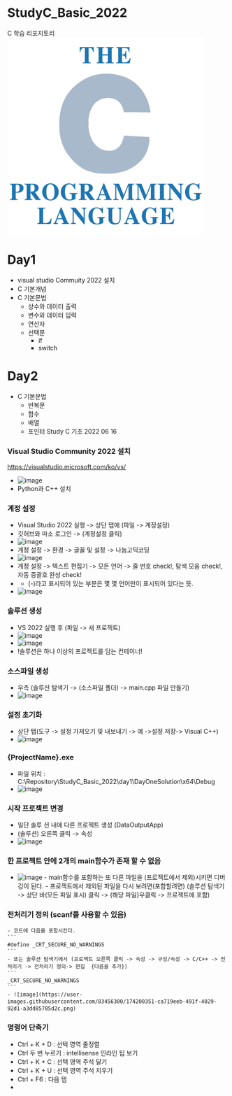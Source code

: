 # StudyC_Basic_2022
C 학습 리포지토리
![CLogo](https://raw.githubusercontent.com/ParkYongJun03/StudyC_Basic_2022/main/images/c.png)
# Day1 
- visual studio Commuity 2022 설치
- C 기본개념
- C 기본문법
    - 상수와 데이터 출력
    - 변수와 데이터 입력
    - 연산자
    - 선택문
      - if
      - switch
# Day2
- C 기본문법
  - 반복문
  - 함수
  - 배열
  - 포인터
Study C 기초 2022 06 16

### Visual Studio Community 2022 설치
https://visualstudio.microsoft.com/ko/vs/
  - ![image](https://user-images.githubusercontent.com/83456300/173973519-2bb12638-aef3-4043-9626-2945da2c887d.png)
  - Python과 C++ 설치

### 계정 설정
  - Visual Studio 2022 실행 -> 상단 탭에 (파일 -> 계정설정)
  - 깃허브와 마소 로그인 -> (계정설정 클릭)
  - ![image](https://user-images.githubusercontent.com/83456300/173973780-a0c38f1d-2ff2-4e4a-9f38-ed05bb611115.png)
  - 계정 설정 -> 환경 -> 글꼴 및 설정 -> 나눔고딕코딩
  - ![image](https://user-images.githubusercontent.com/83456300/173974087-9dde75e7-bec7-415d-83b5-c0eb762bfe6d.png)
  - 계정 설정 -> 텍스트 편집기 -> 모든 언어 -> 줄 번호 check!, 탐색 모음 check!, 자동 중괄호 완성 check!
  -  - (-)라고 표시되어 있는 부분은 몇 몇 언어만이 표시되어 있다는 뜻.
  - ![image](https://user-images.githubusercontent.com/83456300/173974191-59343e0d-9e7c-4ab7-89ab-816b863967cc.png)
 ### 솔루션 생성
  - VS 2022 실행 후 (파일 -> 새 프로젝트)
  - ![image](https://user-images.githubusercontent.com/83456300/173974455-706875e6-4d06-4a1d-9b94-a3ce295c908a.png)
  - ![image](https://user-images.githubusercontent.com/83456300/173974557-116c98cb-12b9-4a5a-b4b3-1e659b2d3c19.png)
  - !솔루션은 하나 이상의 프로젝트를 담는 컨테이너!
 ### 소스파일 생성
  - 우측 (솔루션 탐색기 -> (소스파일 폴더) -> main.cpp 파일 만들기)
  - ![image](https://user-images.githubusercontent.com/83456300/173974711-2727742c-3a80-4b9f-9146-9814f75c0cd9.png)
 ### 설정 초기화
 - 상단 탭(도구 -> 설정 가져오기 및 내보내기 -> 예 ->설정 저장-> Visual C++)
 - ![image](https://user-images.githubusercontent.com/83456300/173976023-ca560253-590b-4562-9a83-5cfb8c69e09a.png)
 ### {ProjectName}.exe
  - 파일 위치 : C:\Repository\StudyC_Basic_2022\day1\DayOneSolution\x64\Debug
  - ![image](https://user-images.githubusercontent.com/83456300/173976119-336f0629-4a63-48a5-b812-55e55b9156f8.png)
 ### 시작 프로젝트 변경
  - 일단 솔루 션 내에 다른 프로젝트 생성 (DataOutputApp)
  - (솔루션) 오른쪽 클릭 -> 속성
  - ![image](https://user-images.githubusercontent.com/83456300/173977882-8ed2b951-8942-4fd5-aabf-25e17a74b762.png)
 ### 한 프로젝트 안에 2개의 main함수가 존재 할 수 없음
   - ![image](https://user-images.githubusercontent.com/83456300/174199993-0a1c3f81-6e49-4df9-a03c-bb4f5fd4bd18.png)
    - main함수를 포함하는 또 다른 파일을 (프로젝트에서 제외)시키면 디버깅이 된다.
    - 프로젝트에서 제외된 파일을 다시 보려면(포함할려면) (솔루션 탐색기 -> 상단 바(모든 파일 표시) 클릭 -> {해당 파일}우클릭 -> 프로젝트에 포함)
 ### 전처리기 정의 (scanf를 사용할 수 있음)
    - 코드에 다음을 포함시킨다.
    ```
    #define _CRT_SECURE_NO_WARNINGS
    ```
    - 또는 솔루션 탐색기에서 (프로젝트 오른쪽 클릭 -> 속성 -> 구성/속성 -> C/C++ -> 전처리기 -> 전처리기 정의-> 편집  {다음을 추가})
    ```
    _CRT_SECURE_NO_WARNINGS
    ```
    - ![image](https://user-images.githubusercontent.com/83456300/174200351-ca719eeb-491f-4029-92d1-a3dd85785d2c.png)

 ### 명령어 단축기
  - Ctrl + K + D : 선택 영역 줄정렬
  - Ctrl 두 번 누르기 : intellisense 인라인 팁 보기
  - Ctrl + K + C : 선택 영역 주석 달기
  - Ctrl + K + U : 선택 영역 주석 지우기
  - Ctrl + F6 : 다음 탭
  - 
